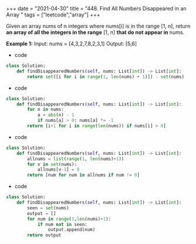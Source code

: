 +++ 
date = "2021-04-30"
title = "448. Find All Numbers Disappeared in an Array "
tags = ["leetcode","array"]
+++

Given an array nums of n integers where nums[i] is in the range [1, n], return __an array of all the integers in the range__ [1, n] __that do not appear in__ nums.
 
**Example 1:**
Input: nums = [4,3,2,7,8,2,3,1] Output: [5,6]
- code  
```py
class Solution:
    def findDisappearedNumbers(self, nums: List[int]) -> List[int]:
        return set([i for i in range(1, len(nums) + 1)]) - set(nums)

```
- code
```py
class Solution:
    def findDisappearedNumbers(self, nums: List[int]) -> List[int]:
        for n in nums:
            a = abs(n) - 1
            if nums[a] > 0: nums[a] *= -1
        return [i+1 for i in range(len(nums)) if nums[i] > 0]

```
- code
```py
class Solution:
    def findDisappearedNumbers(self, nums: List[int]) -> List[int]:
        allnums = list(range(1, len(nums)+1))
        for v in set(nums):
            allnums[v-1] = 0
        return [num for num in allnums if num != 0]

```
- code
```py
class Solution:
    def findDisappearedNumbers(self, nums: List[int]) -> List[int]:
        seen = set(nums)
        output = []
        for num in range(1,len(nums)+1):
            if num not in seen:
                output.append(num)
        return output

```
